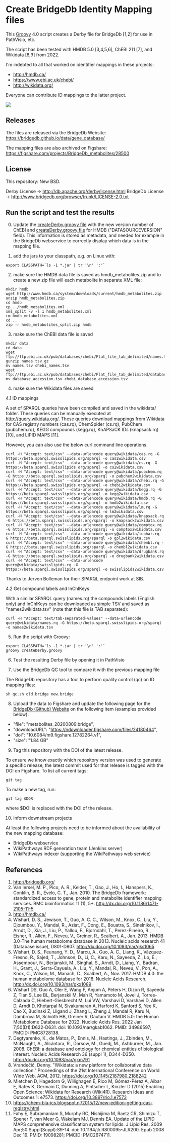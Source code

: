 Create BridgeDb Identity Mapping files
======================================

This [Groovy](https://groovy-lang.org/) 4.0 script creates a Derby file for BridgeDb [1,2] for use in PathVisio,
etc.

The script has been tested with HMDB 5.0 [3,4,5,6], ChEBI 211 [7], and Wikidata [8,9] from 2022.

I'm indebted to all that worked on identifier mappings in these projects:

- http://hmdb.ca/
- https://www.ebi.ac.uk/chebi/
- http://wikidata.org/

Everyone can contribute ID mappings to the latter project.

![](https://upload.wikimedia.org/wikipedia/commons/thumb/c/cd/Wikidata_stamp.png/288px-Wikidata_stamp.png)

Releases
--------

The files are released via the BridgeDb Website: https://bridgedb.github.io/data/gene_database/

The mapping files are also archived on Figshare: https://figshare.com/projects/BridgeDb_metabolites/28500

License
-------

This repository: New BSD.

Derby License -> http://db.apache.org/derby/license.html
BridgeDb License -> http://www.bridgedb.org/browser/trunk/LICENSE-2.0.txt

Run the script and test the results
-----------------------------------

0. Update the [createDerby.groovy file](https://github.com/bridgedb/create-bridgedb-hmdb/blob/master/createDerby.groovy#L70) with the new version number of ChEBI and [createDerby.groovy file](https://github.com/bridgedb/create-bridgedb-hmdb/blob/master/createDerby.groovy#L78) for HMDB ("DATASOURCEVERSION" field). This information is stored as metadata, and needed for example in the BridgeDb webservice to correctly display which data is in the mapping file.

1. add the jars to your classpath, e.g. on Linux with:

```shell
export CLASSPATH=`ls -1 *.jar | tr '\n' ':'`
```

2. make sure the HMDB data file is saved as hmdb_metabolites.zip and to create a new
   zip file will each metabolite in separate XML file:

```shell
mkdir hmdb
wget http://www.hmdb.ca/system/downloads/current/hmdb_metabolites.zip
unzip hmdb_metabolites.zip
cd hmdb
cp ../hmdb_metabolites.xml .
xml_split -v -l 1 hmdb_metabolites.xml
rm hmdb_metabolites.xml
cd ..
zip -r hmdb_metabolites_split.zip hmdb
```

3. make sure the ChEBI data file is saved

```shell
mkdir data
cd data
wget ftp://ftp.ebi.ac.uk/pub/databases/chebi/Flat_file_tab_delimited/names.tsv.gz
gunzip names.tsv.gz
mv names.tsv chebi_names.tsv
wget ftp://ftp.ebi.ac.uk/pub/databases/chebi/Flat_file_tab_delimited/database_accession.tsv
mv database_accession.tsv chebi_database_accession.tsv
```

4. make sure the Wikidata files are saved

4.1 ID mappings

A set of SPARQL queries have been compiled and saved in the wikidata/ folder.
These queries can be manually executed at http://query.wikidata.org/. These
queries download mappings from Wikidata for CAS registry numbers (cas.rq),
ChemSpider (cs.rq), PubChem (pubchem.rq), KEGG compounds (kegg.rq),
KnAPSaCK IDs (knapsack.rq) [10], and LIPID MAPS [11].

However, you can also use the below curl command line operations.

```shell
curl -H "Accept: text/csv" --data-urlencode query@wikidata/cas.rq -G https://beta.sparql.swisslipids.org/sparql -o cas2wikidata.csv
curl -H "Accept: text/csv" --data-urlencode query@wikidata/cs.rq -G https://beta.sparql.swisslipids.org/sparql -o cs2wikidata.csv
curl -H "Accept: text/csv" --data-urlencode query@wikidata/pubchem.rq -G https://beta.sparql.swisslipids.org/sparql -o pubchem2wikidata.csv
curl -H "Accept: text/csv" --data-urlencode query@wikidata/chebi.rq -G https://beta.sparql.swisslipids.org/sparql -o chebi2wikidata.csv
curl -H "Accept: text/csv" --data-urlencode query@wikidata/kegg.rq -G https://beta.sparql.swisslipids.org/sparql -o kegg2wikidata.csv
curl -H "Accept: text/csv" --data-urlencode query@wikidata/hmdb.rq -G https://beta.sparql.swisslipids.org/sparql -o hmdb2wikidata.csv
curl -H "Accept: text/csv" --data-urlencode query@wikidata/lm.rq -G https://beta.sparql.swisslipids.org/sparql -o lm2wikidata.csv
curl -H "Accept: text/csv" --data-urlencode query@wikidata/knapsack.rq -G https://beta.sparql.swisslipids.org/sparql -o knapsack2wikidata.csv
curl -H "Accept: text/csv" --data-urlencode query@wikidata/comptox.rq -G https://beta.sparql.swisslipids.org/sparql -o comptox2wikidata.csv
curl -H "Accept: text/csv" --data-urlencode query@wikidata/iuphar.rq -G https://beta.sparql.swisslipids.org/sparql -o gpl2wikidata.csv
curl -H "Accept: text/csv" --data-urlencode query@wikidata/chembl.rq -G https://beta.sparql.swisslipids.org/sparql -o chembl2wikidata.csv
curl -H "Accept: text/csv" --data-urlencode query@wikidata/drugbank.rq -G https://beta.sparql.swisslipids.org/sparql -o drugbank2wikidata.csv
curl -H "Accept: text/csv" --data-urlencode query@wikidata/swisslipids.rq -G https://beta.sparql.swisslipids.org/sparql -o swisslipids2wikidata.csv
```

Thanks to Jerven Bolleman for their SPARQL endpoint work at SIB.

4.2 Get compound labels and InChIKeys

With a similar SPARQL query (names.rq) the compounds labels (English only) and
InChIKeys can be downloaded as simple TSV and saved as "names2wikidata.tsv"
(note that this file is TAB separated):

```shell
curl -H "Accept: text/tab-separated-values" --data-urlencode query@wikidata/names.rq -G https://beta.sparql.swisslipids.org/sparql -o names2wikidata.tsv
```

5. Run the script with Groovy:

```shell
export CLASSPATH=`ls -1 *.jar | tr '\n' ':'`
groovy createDerby.groovy
```

6. Test the resulting Derby file by opening it in PathVisio

7. Use the BridgeDb QC tool to compare it with the previous mapping file

The BridgeDb repository has a tool to perform quality control (qc) on ID
mapping files:

```shell
sh qc.sh old.bridge new.bridge
```

8. Upload the data to Figshare and update the following page for the [BridgeDb (Github) Website](https://github.com/bridgedb/data/blob/master/other.json#L20-L27) on the following item (examples provided below):
- "file":    "metabolites_20200809.bridge",
- "downloadURL": "https://ndownloader.figshare.com/files/24180464",
- "doi": "10.6084/m9.figshare.12782264.v1",
- "size": "1.84 GB"

9. Tag this repository with the DOI of the latest release.

To ensure we know exactly which repository version was used to generate
a specific release, the latest commit used for that release is tagged
with the DOI on Figshare. To list all current tags:

```shell
git tag
```

To make a new tag, run:

```shell
git tag $DOR
````

where $DOI is replaced with the DOI of the release.

10. Inform downstream projects

At least the following projects need to be informed about the availability of the new mapping database:

* BridgeDb webservice
* WikiPathways RDF generation team (Jenkins server)
* WikiPathways indexer (supporting the WikiPathways web service)

References
----------

1. http://bridgedb.org/
2. Van Iersel, M. P., Pico, A. R., Kelder, T., Gao, J., Ho, I., Hanspers, K., Conklin, B. R., Evelo, C. T., Jan. 2010. The BridgeDb framework: standardized access to gene, protein and metabolite identifier mapping services. BMC bioinformatics 11 (1), 5+. http://dx.doi.org/10.1186/1471-2105-11-5
3. http://hmdb.ca/
4. Wishart, D. S., Jewison, T., Guo, A. C. C., Wilson, M., Knox, C., Liu, Y., Djoumbou, Y., Mandal, R., Aziat, F., Dong, E., Bouatra, S., Sinelnikov, I., Arndt, D., Xia, J., Liu, P., Yallou, F., Bjorndahl, T., Perez-Pineiro, R., Eisner, R., Allen, F., Neveu, V., Greiner, R., Scalbert, A., Jan. 2013. HMDB 3.0-The human metabolome database in 2013. Nucleic acids research 41 (Database issue), D801-D807. http://dx.doi.org/10.1093/nar/gks1065
5. Wishart, D. S., Feunang, Y. D., Marcu, A., Guo, A. C., Liang, K., Vázquez-Fresno, R., Sajed, T., Johnson, D., Li, C., Karu, N., Sayeeda, Z., Lo, E., Assempour, N., Berjanskii, M., Singhal, S., Arndt, D., Liang, Y., Badran, H., Grant, J., Serra-Cayuela, A., Liu, Y., Mandal, R., Neveu, V., Pon, A., Knox, C., Wilson, M., Manach, C., Scalbert, A., Nov. 2017. HMDB 4.0: the human metabolome database for 2018. Nucleic Acids Research. http://dx.doi.org/10.1093/nar/gkx1089
6. Wishart DS, Guo A, Oler E, Wang F, Anjum A, Peters H, Dizon R, Sayeeda Z, Tian S, Lee BL, Berjanskii M, Mah R, Yamamoto M, Jovel J, Torres-Calzada C, Hiebert-Giesbrecht M, Lui VW, Varshavi D, Varshavi D, Allen D, Arndt D, Khetarpal N, Sivakumaran A, Harford K, Sanford S, Yee K, Cao X, Budinski Z, Liigand J, Zhang L, Zheng J, Mandal R, Karu N, Dambrova M, Schiöth HB, Greiner R, Gautam V. HMDB 5.0: the Human Metabolome Database for 2022. Nucleic Acids Res. 2022 Jan 7;50(D1):D622-D631. doi: 10.1093/nar/gkab1062. PMID: 34986597; PMCID: PMC8728138.
7. Degtyarenko, K., de Matos, P., Ennis, M., Hastings, J., Zbinden, M., McNaught, A., Alcántara, R., Darsow, M., Guedj, M., Ashburner, M., Jan. 2008. ChEBI: a database and ontology for chemical entities of biological interest. Nucleic Acids Research 36 (suppl 1), D344-D350. http://dx.doi.org/10.1093/nar/gkm791
8. Vrandečić, Denny. "Wikidata: a new platform for collaborative data collection." Proceedings of the 21st International Conference on World Wide Web. ACM, 2012. https://doi.org/10.1145/2187980.2188242
9. Mietchen D, Hagedorn G, Willighagen E, Rico M, Gómez-Pérez A, Aibar E, Rafes K, Germain C, Dunning A, Pintscher L, Kinzler D (2015) Enabling Open Science: Wikidata for Research (Wiki4R). Research Ideas and Outcomes 1: e7573. https://doi.org/10.3897/rio.1.e7573
10. https://chem-bla-ics.blogspot.nl/2015/12/new-edition-getting-cas-registry.html
11. Fahy E, Subramaniam S, Murphy RC, Nishijima M, Raetz CR, Shimizu T, Spener F, van Meer G, Wakelam MJ, Dennis EA. Update of the LIPID MAPS comprehensive classification system for lipids. J Lipid Res. 2009 Apr;50 Suppl(Suppl):S9-14. doi: 10.1194/jlr.R800095-JLR200. Epub 2008 Dec 19. PMID: 19098281; PMCID: PMC2674711.
